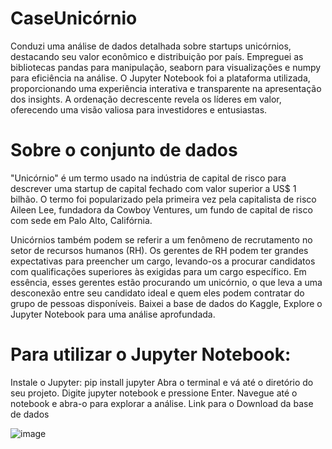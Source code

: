 # CaseUnicórnio
Conduzi uma análise de dados detalhada sobre startups unicórnios, destacando seu valor econômico e distribuição por país. Empreguei as bibliotecas pandas para manipulação, seaborn para visualizações e numpy para eficiência na análise. O Jupyter Notebook foi a plataforma utilizada, proporcionando uma experiência interativa e transparente na apresentação dos insights. A ordenação decrescente revela os líderes em valor, oferecendo uma visão valiosa para investidores e entusiastas.

# Sobre o conjunto de dados
"Unicórnio" é um termo usado na indústria de capital de risco para descrever uma startup de capital fechado com valor superior a US$ 1 bilhão. 
O termo foi popularizado pela primeira vez pela capitalista de risco Aileen Lee, fundadora da Cowboy Ventures, um fundo de capital de risco com sede em Palo Alto, Califórnia.

Unicórnios também podem se referir a um fenômeno de recrutamento no setor de recursos humanos (RH). Os gerentes de RH podem ter grandes expectativas para preencher um cargo, levando-os a procurar candidatos com qualificações superiores às exigidas para um cargo específico. Em essência, esses gerentes estão procurando um unicórnio, o que leva a uma desconexão entre seu candidato ideal e quem eles podem contratar do grupo de pessoas disponíveis. Baixei a base de dados do Kaggle, Explore o Jupyter Notebook para uma análise aprofundada.

# Para utilizar o Jupyter Notebook:

Instale o Jupyter: pip install jupyter
Abra o terminal e vá até o diretório do seu projeto.
Digite jupyter notebook e pressione Enter.
Navegue até o notebook e abra-o para explorar a análise.
Link para o Download da base de dados

![image](https://github.com/Laislacerds/CaseUnic-rnio/assets/112042523/0f08eeeb-e467-4ce8-919c-f10712b7f9aa)




